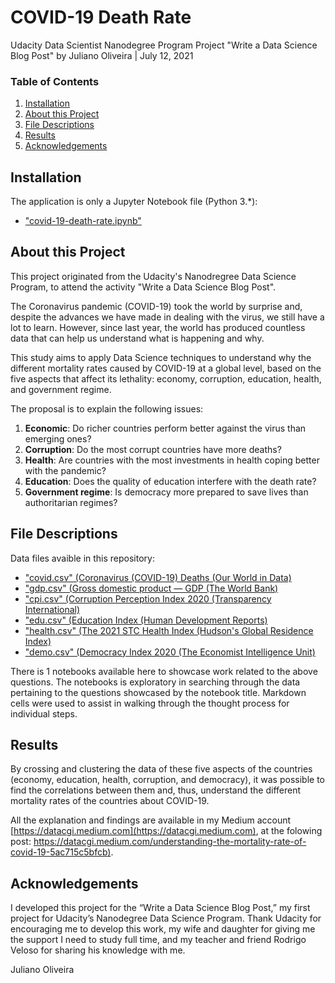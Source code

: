 COVID-19 Death Rate
===================

Udacity Data Scientist Nanodegree Program
Project "Write a Data Science Blog Post"
by Juliano Oliveira | July 12, 2021

### Table of Contents

1. [Installation](#installation)
2. [About this Project](#motivation)
3. [File Descriptions](#files)
4. [Results](#results)
5. [Acknowledgements](#acknowledgements)

## Installation <a name="installation"></a>

The application is only a Jupyter Notebook file (Python 3.*):

- ["covid-19-death-rate.ipynb"](https://github.com/datacgi/covid-19-death-rate/blob/main/covid-19-death-rate.ipynb)

## About this Project<a name="motivation"></a>

This project originated from the Udacity's Nanodregree Data Science Program, to attend the activity "Write a Data Science Blog Post".

The Coronavirus pandemic (COVID-19) took the world by surprise and, despite the advances we have made in dealing with the virus, we still have a lot to learn. However, since last year, the world has produced countless data that can help us understand what is happening and why.

This study aims to apply Data Science techniques to understand why the different mortality rates caused by COVID-19 at a global level, based on the five aspects that affect its lethality: economy, corruption, education, health, and government regime.

The proposal is to explain the following issues:

1. <b>Economic</b>: Do richer countries perform better against the virus than emerging ones?
2. <b>Corruption</b>: Do the most corrupt countries have more deaths?
3. <b>Health</b>: Are countries with the most investments in health coping better with the pandemic?
4. <b>Education</b>: Does the quality of education interfere with the death rate?
5. <b>Government regime</b>: Is democracy more prepared to save lives than authoritarian regimes?

## File Descriptions <a name="files"></a>

Data files avaible in this repository:

- ["covid.csv" (Coronavirus (COVID-19) Deaths (Our World in Data)](https://ourworldindata.org/covid-deaths/)
- ["gdp.csv" (Gross domestic product — GDP (The World Bank)](https://data.worldbank.org/indicator/NY.GDP.MKTP.CD)
- ["cpi.csv" (Corruption Perception Index 2020 (Transparency International)](https://www.transparency.org/en/cpi/2020/index/bra)
- ["edu.csv" (Education Index (Human Development Reports)](http://hdr.undp.org/en/indicators/103706)
- ["health.csv" (The 2021 STC Health Index (Hudson's Global Residence Index)](https://globalresidenceindex.com/hnwi-index/health-index/)
- ["demo.csv" (Democracy Index 2020 (The Economist Intelligence Unit)](https://www.eiu.com/n/campaigns/democracy-index-2020/)

There is 1 notebooks available here to showcase work related to the above questions.  The notebooks is exploratory in searching through the data pertaining to the questions showcased by the notebook title.  Markdown cells were used to assist in walking through the thought process for individual steps.  

## Results<a name="results"></a>

By crossing and clustering the data of these five aspects of the countries (economy, education, health, corruption, and democracy), it was possible to find the correlations between them and, thus, understand the different mortality rates of the countries about COVID-19.

All the explanation and findings are available in my Medium account [https://datacgi.medium.com](https://datacgi.medium.com), at the folowing post:
[https://datacgi.medium.com/understanding-the-mortality-rate-of-covid-19-5ac715c5bfcb)](https://datacgi.medium.com/understanding-the-mortality-rate-of-covid-19-5ac715c5bfcb).

## Acknowledgements<a name="acknowledgements"></a>

I developed this project for the “Write a Data Science Blog Post,” my first project for Udacity’s Nanodegree Data Science Program. Thank Udacity for encouraging me to develop this work, my wife and daughter for giving me the support I need to study full time, and my teacher and friend Rodrigo Veloso for sharing his knowledge with me.

Juliano Oliveira
